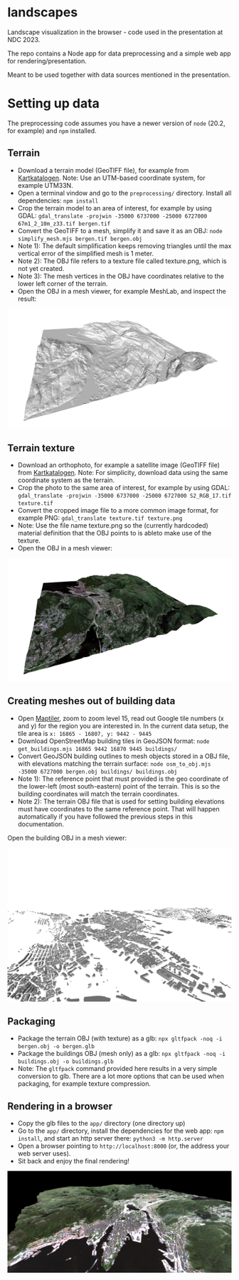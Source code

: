 # landscapes

Landscape visualization in the browser - code used in the presentation at NDC 2023.

The repo contains a Node app for data preprocessing and a simple web app for rendering/presentation.

Meant to be used together with data sources mentioned in the presentation.

# Setting up data

The preprocessing code assumes you have a newer version of `node` (20.2, for example) and `npm` installed.

## Terrain

- Download a terrain model (GeoTIFF file), for example from [Kartkatalogen](https://kartkatalog.geonorge.no/metadata/dtm-10-terrengmodell-utm33/dddbb667-1303-4ac5-8640-7ec04c0e3918). Note: Use an UTM-based coordinate system, for example UTM33N.
- Open a terminal vindow and go to the `preprocessing/` directory. Install all dependencies: `npm install`
- Crop the terrain model to an area of interest, for example by using GDAL: `gdal_translate -projwin -35000 6737000 -25000 6727000 67m1_2_10m_z33.tif bergen.tif`
- Convert the GeoTIFF to a mesh, simplify it and save it as an OBJ: `node simplify_mesh.mjs bergen.tif bergen.obj`
- Note 1): The default simplification keeps removing triangles until the max vertical error of the simplified mesh is 1 meter.
- Note 2): The OBJ file refers to a texture file called texture.png, which is not yet created.
- Note 3): The mesh vertices in the OBJ have coordinates relative to the lower left corner of the terrain.
- Open the OBJ in a mesh viewer, for example MeshLab, and inspect the result:

![](https://github.com/kristoffer-dyrkorn/landscapes/blob/main/images/mesh-large.jpg)

## Terrain texture

- Download an orthophoto, for example a satellite image (GeoTIFF file) from [Kartkatalogen](https://kartkatalog.geonorge.no/metadata/satellittdata-sentinel-2-skyfritt-opptak-norge-2022/2e996bf2-9b7b-4700-8a26-c1a8a274c136). Note: For simplicity, download data using the same coordinate system as the terrain.
- Crop the photo to the same area of interest, for example by using GDAL: `gdal_translate -projwin -35000 6737000 -25000 6727000 S2_RGB_17.tif texture.tif`
- Convert the cropped image file to a more common image format, for example PNG: `gdal_translate texture.tif texture.png`
- Note: Use the file name texture.png so the (currently hardcoded) material definition that the OBJ points to is ableto make use of the texture.
- Open the OBJ in a mesh viewer:

![](https://github.com/kristoffer-dyrkorn/landscapes/blob/main/images/mesh-large-textured.jpg)

## Creating meshes out of building data

- Open [Maptiler](https://www.maptiler.com/google-maps-coordinates-tile-bounds-projection/), zoom to zoom level 15, read out Google tile numbers (x and y) for the region you are interested in. In the current data setup, the tile area is `x: 16865 - 16807, y: 9442 - 9445`
- Download OpenStreetMap building tiles in GeoJSON format: `node get_buildings.mjs 16865 9442 16870 9445 buildings/`
- Convert GeoJSON building outlines to mesh objects stored in a OBJ file, with elevations matching the terrain surface:
  `node osm_to_obj.mjs -35000 6727000 bergen.obj buildings/ buildings.obj`
- Note 1): The reference point that must provided is the geo coordinate of the lower-left (most south-eastern) point of the terrain. This is so the building coordinates will match the terrain coordinates.
- Note 2): The terrain OBJ file that is used for setting building elevations must have coordinates to the same reference point. That will happen automatically if you have followed the previous steps in this documentation.

Open the building OBJ in a mesh viewer:

![](https://github.com/kristoffer-dyrkorn/landscapes/blob/main/images/buildings.jpg)

## Packaging

- Package the terrain OBJ (with texture) as a glb: `npx gltfpack -noq -i bergen.obj -o bergen.glb`
- Package the buildings OBJ (mesh only) as a glb: `npx gltfpack -noq -i buildings.obj -o buildings.glb `
- Note: The `gltfpack` command provided here results in a very simple conversion to glb. There are a lot more options that can be used when packaging, for example texture compression.

## Rendering in a browser

- Copy the glb files to the `app/` directory (one directory up)
- Go to the `app/` directory, install the dependencies for the web app: `npm install`, and start an http server there: `python3 -m http.server`
- Open a browser pointing to `http://localhost:8000` (or, the address your web server uses).
- Sit back and enjoy the final rendering!

![](https://github.com/kristoffer-dyrkorn/landscapes/blob/main/images/result.jpg)
